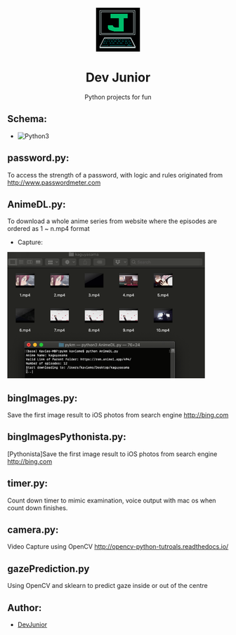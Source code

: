 <p align='center'><img src='https://github.com/km1230/heroku-mysite/blob/master/static/img/favicon.png?raw=true'></p>
<h1 align='center'>Dev Junior</h1>
<p align='center'>Python projects for fun<br>
</p>

## Schema:
* ![Python3](https://img.shields.io/badge/Script-Python3-blue.svg)

## **password.py:**  
To access the strength of a password, with logic and rules originated from http://www.passwordmeter.com  

## **AnimeDL.py:**  
To download a whole anime series from website where the episodes are ordered as 1 ~ n.mp4 format
* Capture:
<img src="https://github.com/km1230/PythonDemo/raw/master/animedl.png" alt="AnimeDL" width="450">
  
## **bingImages.py:**  
Save the first image result to iOS photos from search engine http://bing.com  
  
## **bingImagesPythonista.py:**  
[Pythonista]Save the first image result to iOS photos from search engine http://bing.com  
  
## **timer.py:**  
Count down timer to mimic examination, voice output with mac os when count down finishes.  
  
## **camera.py:**  
Video Capture using OpenCV http://opencv-python-tutroals.readthedocs.io/

## **gazePrediction.py**
Using OpenCV and sklearn to predict gaze inside or out of the centre


## Author:
* [DevJunior](https://devjunior.com)